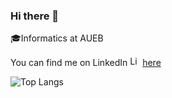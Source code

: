 ### Hi there 👋

:mortar_board:Informatics at AUEB

You can find me on LinkedIn <a href="https://emoji.gg/emoji/5085-linkedin-logo"><img src="https://cdn3.emoji.gg/emojis/5085-linkedin-logo.png" width="16px" height="16px" alt="Linkedin_logo"></a> [here](https://www.linkedin.com/in/komnas-kafasis/)


![Top Langs](https://github-readme-stats.vercel.app/api/top-langs/?username=abki12c)
